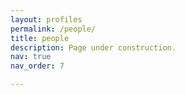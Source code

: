 ```yaml
---
layout: profiles
permalink: /people/
title: people
description: Page under construction.
nav: true
nav_order: 7

---
```

